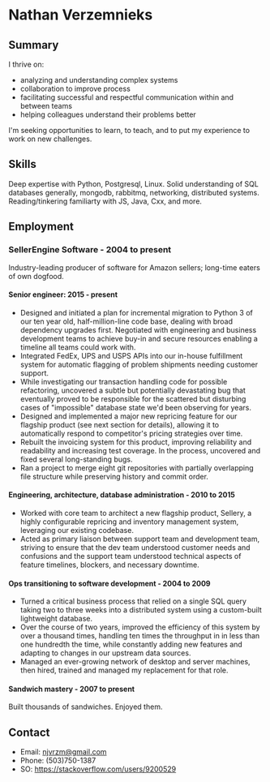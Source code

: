 # Nathan Verzemnieks

## Summary

I thrive on:

* analyzing and understanding complex systems
* collaboration to improve process
* facilitating successful and respectful communication within and between teams
* helping colleagues understand their problems better

I'm seeking opportunities to learn, to teach, and to put my experience to work on new challenges.

## Skills

Deep expertise with Python, Postgresql, Linux. Solid understanding of SQL databases generally, mongodb, rabbitmq, networking, distributed systems. Reading/tinkering familiarty with JS, Java, Cxx, and more.

## Employment

### SellerEngine Software - 2004 to present

Industry-leading producer of software for Amazon sellers; long-time eaters of own dogfood.

#### Senior engineer: 2015 - present

* Designed and initiated a plan for incremental migration to Python 3 of our ten year old, half-million-line code base, dealing with broad dependency upgrades first. Negotiated with engineering and business development teams to achieve buy-in and secure resources enabling a timeline all teams could work with.
* Integrated FedEx, UPS and USPS APIs into our in-house fulfillment system for automatic flagging of problem shipments needing customer support.
* While investigating our transaction handling code for possible refactoring, uncovered a subtle but potentially devastating bug that eventually proved to be responsible for the scattered but disturbing cases of "impossible" database state we'd been observing for years.
* Designed and implemented a major new repricing feature for our flagship product (see next section for details), allowing it to automatically respond to competitor's pricing strategies over time.
* Rebuilt the invoicing system for this product, improving reliability and readability and increasing test coverage. In the process, uncovered and fixed several long-standing bugs.
* Ran a project to merge eight git repositories with partially overlapping file structure while preserving history and commit order.

#### Engineering, architecture, database administration - 2010 to 2015

* Worked with core team to architect a new flagship product, Sellery, a highly configurable repricing and inventory management system, leveraging our existing codebase.
* Acted as primary liaison between support team and development team, striving to ensure that the dev team understood customer needs and confusions and the support team understood technical aspects of feature timelines, blockers, and necessary downtime.

#### Ops transitioning to software development - 2004 to 2009

* Turned a critical business process that relied on a single SQL query taking two to three weeks into a distributed system using a custom-built lightweight database.
* Over the course of two years, improved the efficiency of this system by over a thousand times, handling ten times the throughput in in less than one hundredth the time, while constantly adding new features and adapting to changes in our upstream data sources.
* Managed an ever-growing network of desktop and server machines, then hired, trained and managed my replacement for that role.

#### Sandwich mastery - 2007 to present

Built thousands of sandwiches. Enjoyed them.

## Contact

* Email: njvrzm@gmail.com
* Phone: (503)750-1387
* SO: https://stackoverflow.com/users/9200529
